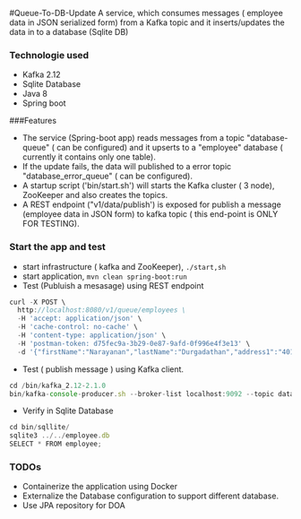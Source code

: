 #Queue-To-DB-Update 
A service, which consumes messages ( employee data in JSON serialized form)  from a Kafka topic and it inserts/updates the data in to a database (Sqlite DB) 

### Technologie used
- Kafka 2.12
- Sqlite Database
- Java 8
- Spring boot

###Features
- The service (Spring-boot app) reads messages from a topic "database-queue" ( can be configured) and it upserts to a "employee" database ( currently it contains only one table).
- If the update fails, the data will published to a error topic "database_error_queue" ( can be configured).
- A startup script ('bin/start.sh') will starts the Kafka cluster ( 3 node), ZooKeeper and also creates the topics.
- A REST endpoint ("v1/data/publish') is exposed for publish a message (employee data in JSON form) to kafka topic ( this end-point is ONLY FOR TESTING).


### Start the app and test
- start infrastructure ( kafka and ZooKeeper), `./start,sh`
- start application, `mvn clean spring-boot:run`
- Test (Publuish a mesasage) using REST endpoint
```javascript
curl -X POST \
  http://localhost:8080/v1/queue/employees \
  -H 'accept: application/json' \
  -H 'cache-control: no-cache' \
  -H 'content-type: application/json' \
  -H 'postman-token: d75fec9a-3b29-0e87-9afd-0f996e4f3e13' \
  -d '{"firstName":"Narayanan","lastName":"Durgadathan","address1":"4012", "address2":"Tryon PL","city":"Dublin","state":"CA", "zip":"94568","email":"nzrayasnasn.pd@gmail.com" }'
````
- Test ( publish message ) using Kafka client.
```javascript
cd /bin/kafka_2.12-2.1.0
bin/kafka-console-producer.sh --broker-list localhost:9092 --topic database-queue
```
- Verify in Sqlite Database
```javascript
cd bin/sqllite/
sqlite3 ../../employee.db
SELECT * FROM employee;
```

### TODOs

- Containerize the application using Docker 
- Externalize the Database configuration to support different database.
- Use JPA repository for DOA 